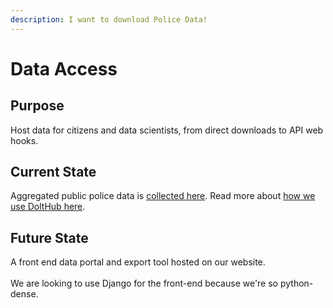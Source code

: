 ```yaml
---
description: I want to download Police Data!
---
```


# Data Access

## Purpose

Host data for citizens and data scientists, from direct downloads to API web hooks.

## Current State

Aggregated public police data is [collected here](https://www.dolthub.com/repositories/pdap/data-intake). Read more about [how we use DoltHub here](../tools/dolthub.md).

## Future State

A front end data portal and export tool hosted on our website. \
\
We are looking to use Django for the front-end because we're so python-dense.
